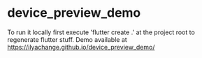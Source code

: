 # device_preview_demo

To run it locally first execute 'flutter create .' at the project root to regenerate flutter stuff.
Demo available at https://ilyachange.github.io/device_preview_demo/
